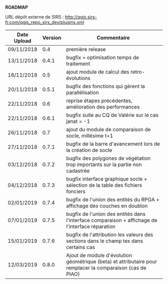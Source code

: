 **ROADMAP**

URL dépôt externe de SIRS : http://qgis.sirs-fr.com/qgis_repo_sirs_dev/plugins.xml

| Date Upload | Version | Commentaire |
|-------------|---------|-------------|
| 09/11/2018  |  0.4    | première release |
| 13/11/2018  | 0.4.1   | bugfix + optimisation temps de traitement |
| 16/11/2018  |  0.5    | ajout module de calcul des retro-évolutions |
| 20/11/2018  | 0.5.1   | bugfix des fonctions qui gèrent la parallélisation |
| 22/11/2018  |  0.6    | reprise étapes précédentes, amélioration des performances |
| 22/11/2018  | 0.6.1   | bugfix suite au CQ de Valérie sur le cas janat = -1 |
| 26/11/2018  |  0.7    | ajout du module de comparaison de socle, millésime t+1 |
| 27/11/2018  | 0.7.1   | bugfix de la barre d'avancement lors de la création de socle |
| 03/12/2018  | 0.7.2   | bugfix des polygones de végétation trop importants sur la partie non cadastrée |
| 04/12/2018  | 0.7.3   | bugfix interface graphique socle + sélection de la table des fichiers fonciers |
| 02/01/2019  | 0.7.4   | bugfix de l'union des entités du RPGA + affichage des couches en doublon |
| 07/01/2019  | 0.7.5   | bugfix de l'union des entités dans l'interface comparaison + affichage de l'interface réparation |
| 15/01/2019  | 0.7.6   | bugfix de l'attribution les valeurs des sections dans le champ tex dans certains cas |
| 12/03/2019  | 0.8.0   | Ajout de module d'évolution géométrique (beta) et attributaire pour remplacer la comparaison (cas de PIAO) |
